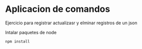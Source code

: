 # Aplicacion de comandos

Ejercicio para registrar actualizasr y elminar registros de un json

Intalar paquetes de node

```
npm install
```